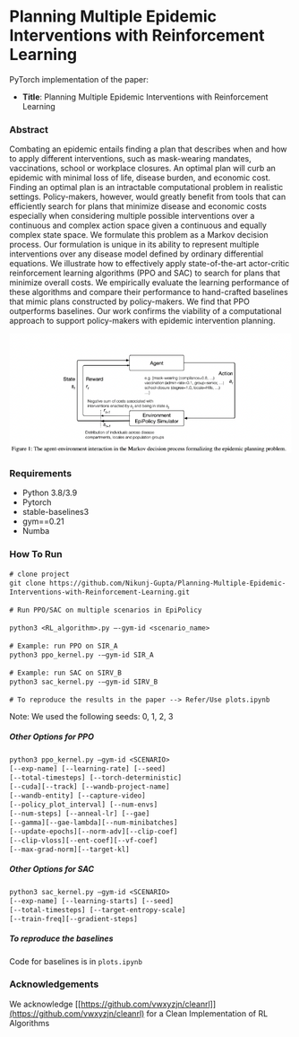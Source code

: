 # Planning Multiple Epidemic Interventions with Reinforcement Learning

PyTorch implementation of the paper:

- **Title**: Planning Multiple Epidemic Interventions with Reinforcement Learning 
<!-- - Authors:  -->
<!-- - Conference:  -->
<!-- - More details:  -->

### Abstract 

Combating an epidemic entails finding a plan that describes when and how to apply different interventions, such as mask-wearing mandates, vaccinations, school or workplace closures. An optimal plan will curb an epidemic with minimal loss of life, disease burden, and economic cost. Finding an optimal plan is an intractable computational problem in realistic settings. Policy-makers, however, would greatly benefit from tools that can efficiently search for plans that minimize disease and economic costs especially when considering multiple possible interventions over a continuous and complex action space given a continuous and equally complex state space. We formulate this problem as a Markov decision process. Our formulation is unique in its ability to represent multiple interventions over any disease model defined by ordinary differential equations. We illustrate how to effectively apply state-of-the-art actor-critic reinforcement learning algorithms (PPO and SAC) to search for plans that minimize overall costs. We empirically evaluate the learning performance of these algorithms and compare their performance to hand-crafted baselines that mimic plans constructed by policy-makers. We find that PPO outperforms baselines. Our work confirms the viability of a computational approach to support policy-makers with epidemic intervention planning. 

![The agent-environment interaction in the Markov decision process formalizing the epidemic planning problem.](EpiPolicyRL.png)

### Requirements 
- Python 3.8/3.9 
- Pytorch
- stable-baselines3
- gym==0.21
- Numba

### How To Run 

``` 
# clone project
git clone https://github.com/Nikunj-Gupta/Planning-Multiple-Epidemic-Interventions-with-Reinforcement-Learning.git

# Run PPO/SAC on multiple scenarios in EpiPolicy 

python3 <RL_algorithm>.py —-gym-id <scenario_name> 

# Example: run PPO on SIR_A 
python3 ppo_kernel.py -—gym-id SIR_A

# Example: run SAC on SIRV_B 
python3 sac_kernel.py -—gym-id SIRV_B 

# To reproduce the results in the paper --> Refer/Use plots.ipynb 
```

Note: We used the following seeds: 0, 1, 2, 3 

##### Other Options for PPO 

```
python3 ppo_kernel.py —gym-id <SCENARIO> 
[--exp-name] [--learning-rate] [--seed]
[--total-timesteps] [--torch-deterministic] 
[--cuda][--track] [--wandb-project-name] 
[--wandb-entity] [--capture-video] 
[--policy_plot_interval] [--num-envs] 
[--num-steps] [--anneal-lr] [--gae]
[--gamma][--gae-lambda][--num-minibatches]
[--update-epochs][--norm-adv][--clip-coef]
[--clip-vloss][--ent-coef][--vf-coef]
[--max-grad-norm][--target-kl] 
```
##### Other Options for SAC 

```
python3 sac_kernel.py —gym-id <SCENARIO> 
[--exp-name] [--learning-starts] [--seed]
[--total-timesteps] [--target-entropy-scale] 
[--train-freq][--gradient-steps] 
```
##### To reproduce the baselines 
Code for baselines is in `plots.ipynb`

### Acknowledgements 
We acknowledge [[https://github.com/vwxyzjn/cleanrl]](https://github.com/vwxyzjn/cleanrl) for a Clean Implementation of RL Algorithms 

